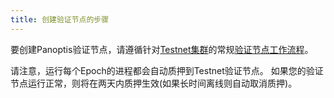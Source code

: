 ```yaml
---
title: 创建验证节点的步骤
---
```


要创建Panoptis验证节点，请遵循针对[Testnet集群](../../clusters.md)的常规[验证节点工作流程](../../running-validator/validator-start.md)。

请注意，运行每个Epoch的进程都会自动质押到Testnet验证节点。 如果您的验证节点运行正常，则将在两天内质押生效(如果长时间离线则自动取消质押)。
